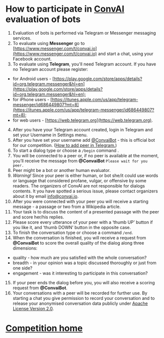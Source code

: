 # How to participate in [ConvAI](http://convai.io "The Conversational Intelligence Challenge") evaluation of bots 

1. Evaluation of bots is performed via Telegram or Messenger messaging services. 
2. To evaluate using __Messenger__ go to [https://www.messenger.com/t/convai.io](https://www.messenger.com/t/convai.io) and start a chat, using your Facebook account.
3. To evaluate using __Telegram__, you'll need Telegram account. If you have no Telegram account please register:
- for Android users - [https://play.google.com/store/apps/details?id=org.telegram.messenger&hl=en](https://play.google.com/store/apps/details?id=org.telegram.messenger&hl=en);
- for iPhone users - [https://itunes.apple.com/us/app/telegram-messenger/id686449807?mt=8](https://itunes.apple.com/us/app/telegram-messenger/id686449807?mt=8);
- for web users - [https://web.telegram.org](https://web.telegram.org).
4. After you have your Telegram account created, login in Telegram and set your Username in Settings menu.
5. After you have set your username add [@ConvaiBot](https://web.telegram.org/#/im?p=%40ConvaiBot) - this is official bot for our competition. ([How to add peer in Telegram.](https://telegram.org/faq#q-how-do-i-invite-my-friends))
6. To start a dialog type or choose a `/begin` command .
7. You will be connected to a peer or, if no peer is available at the moment, you’ll receive the message from __@ConvaiBot__ `Please wait for you peer.`
8. Peer might be a bot or another human evaluator.
9. _Warning!_ Since your peer is either human, or bot she/it could use words or language that considered profane, vulgar, or offensive by some readers. The organizers of ConvAI are not responsible for dialogs contents. It you have spotted a serious issue, please contact organizers about it by email [info@convai.io](info@convai.io).
10. After you were connected with your peer you will receive a starting message - a passage or two from a Wikipedia article.
11. Your task is to discuss the content of a presented passage with the peer and score her/his replies.
12. Please score every utterance of your peer with a ‘thumb UP’ button if you like it, and ‘thumb DOWN’ button in the opposite case.
13. To finish the conversation type or choose a command `/end`.
14. When the conversation is finished, you will receive a request from __@ConvaiBot__ to score the overall quality of the dialog along three dimensions:
- quality - how much are you satisfied with the whole conversation?
- breadth - in your opinion was a topic discussed thoroughly or just from one side?
- engagement - was it interesting to participate in this conversation?
15. If your peer ends the dialog before you, you will also receive a scoring request from __@ConvaiBot__.
16. Your conversations with a peer will be recorded for further use. By starting a chat you give permission to record your conversation and to release your anonymised conversation data publicly under [Apache License Version 2.0](https://www.apache.org/licenses/LICENSE-2.0).

# [Competition home](http://convai.io)
